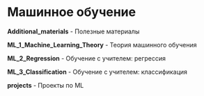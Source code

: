 # Машинное обучение

**Additional_materials** - Полезные материалы

**ML_1_Machine_Learning_Theory** - Теория машинного обучения

**ML_2_Regression** - Обучение с учителем: регрессия

**ML_3_Classification** - Обучение с учителем: классификация

**projects** - Проекты по ML
